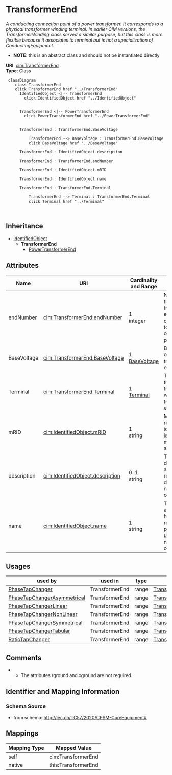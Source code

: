 # TransformerEnd


_A conducting connection point of a power transformer. It corresponds to a physical transformer winding terminal.  In earlier CIM versions, the TransformerWinding class served a similar purpose, but this class is more flexible because it associates to terminal but is not a specialization of ConductingEquipment._




* __NOTE__: this is an abstract class and should not be instantiated directly


**URI**: [cim:TransformerEnd](http://iec.ch/TC57/CIM100#TransformerEnd)<br />
**Type**: Class




```mermaid
 classDiagram
    class TransformerEnd
    click TransformerEnd href "../TransformerEnd"
      IdentifiedObject <|-- TransformerEnd
        click IdentifiedObject href "../IdentifiedObject"
      

      TransformerEnd <|-- PowerTransformerEnd
        click PowerTransformerEnd href "../PowerTransformerEnd"
      
      
      TransformerEnd : TransformerEnd.BaseVoltage
        
          TransformerEnd --> BaseVoltage : TransformerEnd.BaseVoltage
          click BaseVoltage href "../BaseVoltage"
        
      TransformerEnd : IdentifiedObject.description
        
      TransformerEnd : TransformerEnd.endNumber
        
      TransformerEnd : IdentifiedObject.mRID
        
      TransformerEnd : IdentifiedObject.name
        
      TransformerEnd : TransformerEnd.Terminal
        
          TransformerEnd --> Terminal : TransformerEnd.Terminal
          click Terminal href "../Terminal"
        
      
```





## Inheritance
* [IdentifiedObject](IdentifiedObject.md)
    * **TransformerEnd**
        * [PowerTransformerEnd](PowerTransformerEnd.md)



## Attributes


| Name | URI | Cardinality and Range | Description | Inheritance |
| ---  | --- | --- | --- | --- |
| endNumber | [cim:TransformerEnd.endNumber](http://iec.ch/TC57/CIM100#TransformerEnd.endNumber) | 1 <br />  integer  | Number for this transformer end, corresponding to the end's order in the powe... | direct |
| BaseVoltage | [cim:TransformerEnd.BaseVoltage](http://iec.ch/TC57/CIM100#TransformerEnd.BaseVoltage) | 1 <br />  [BaseVoltage](BaseVoltage.md)  | Base voltage of the transformer end | direct |
| Terminal | [cim:TransformerEnd.Terminal](http://iec.ch/TC57/CIM100#TransformerEnd.Terminal) | 1 <br />  [Terminal](Terminal.md)  | Terminal of the power transformer to which this transformer end belongs | direct |
| mRID | [cim:IdentifiedObject.mRID](http://iec.ch/TC57/CIM100#IdentifiedObject.mRID) | 1 <br />  string  | Master resource identifier issued by a model authority | [IdentifiedObject](IdentifiedObject.md) |
| description | [cim:IdentifiedObject.description](http://iec.ch/TC57/CIM100#IdentifiedObject.description) | 0..1 <br />  string  | The description is a free human readable text describing or naming the object | [IdentifiedObject](IdentifiedObject.md) |
| name | [cim:IdentifiedObject.name](http://iec.ch/TC57/CIM100#IdentifiedObject.name) | 1 <br />  string  | The name is any free human readable and possibly non unique text naming the o... | [IdentifiedObject](IdentifiedObject.md) |





## Usages

| used by | used in | type | used |
| ---  | --- | --- | --- |
| [PhaseTapChanger](PhaseTapChanger.md) | TransformerEnd | range | [TransformerEnd](TransformerEnd.md) |
| [PhaseTapChangerAsymmetrical](PhaseTapChangerAsymmetrical.md) | TransformerEnd | range | [TransformerEnd](TransformerEnd.md) |
| [PhaseTapChangerLinear](PhaseTapChangerLinear.md) | TransformerEnd | range | [TransformerEnd](TransformerEnd.md) |
| [PhaseTapChangerNonLinear](PhaseTapChangerNonLinear.md) | TransformerEnd | range | [TransformerEnd](TransformerEnd.md) |
| [PhaseTapChangerSymmetrical](PhaseTapChangerSymmetrical.md) | TransformerEnd | range | [TransformerEnd](TransformerEnd.md) |
| [PhaseTapChangerTabular](PhaseTapChangerTabular.md) | TransformerEnd | range | [TransformerEnd](TransformerEnd.md) |
| [RatioTapChanger](RatioTapChanger.md) | TransformerEnd | range | [TransformerEnd](TransformerEnd.md) |






## Comments

* - The attributes rground and xground are not required.

## Identifier and Mapping Information







### Schema Source


* from schema: http://iec.ch/TC57/2020/CPSM-CoreEquipment#





## Mappings

| Mapping Type | Mapped Value |
| ---  | ---  |
| self | cim:TransformerEnd |
| native | this:TransformerEnd |




